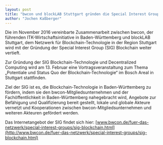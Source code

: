 ```yaml
---
layout: post
title: "bwcon und blockLAB Stuttgart gründen die Special Interest Group Blockchain"
author: "Jochen Kaßberger"
---
```


Die im November 2016 vereinbarte Zusammenarbeit zwischen bwcon, der führenden ITK-Wirtschaftsinitiative in Baden-Württemberg und blockLAB Stuttgart, dem Netzwerk für Blockchain-Technologie in der Region Stuttgart wird mit der Gründung der Special Interest Group (SIG) Blockchain weiter vertieft.

Zur Gründung der SIG Blockchain-Technologie und Decentralized Computing wird am 13. Februar eine Vortragsveranstaltung zum Thema „Potentiale und Status Quo der Blockchain-Technologie“ im Bosch Areal in Stuttgart stattfinden.

Ziel der SIG ist es, die Blockchain-Technologie in Baden-Württemberg zu fördern, indem sie den bwcon-Mitgliedsunternehmen und der Fachöffentlichkeit in Baden-Württemberg nahegebracht wird, Angebote zur Befähigung und Qualifizierung bereit gestellt, lokale und globale Akteure vernetzt und Kooperationen zwischen bwcon-Mitgliedsunternehmen und weiteren Akteuren gefördert werden.

Das Internetangebot der SIG findet sich hier: [www.bwcon.de/fuer-das-netzwerk/special-interest-groups/sig-blockchain.html](http://www.bwcon.de/fuer-das-netzwerk/special-interest-groups/sig-blockchain.html)
